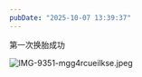 ```yaml
---
pubDate: "2025-10-07 13:39:37"
---
```


第一次换胎成功

![IMG-9351-mgg4rcueilkse.jpeg](https://cdn.jsdelivr.net/gh/SUNSIR007/picx-images-hosting@master/images/2025/10/IMG-9351-mgg4rcueilkse.jpeg)
